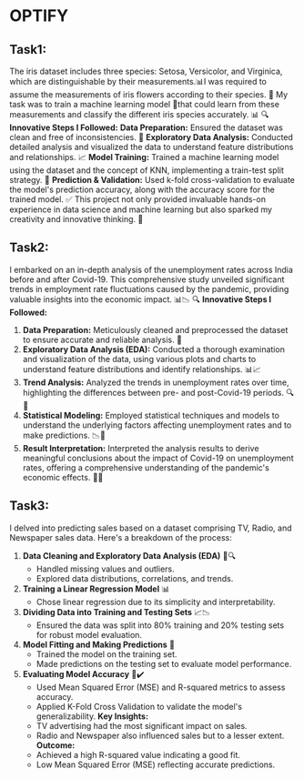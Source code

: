 # OPTIFY

## Task1:
The iris dataset includes three species: Setosa, Versicolor, and Virginica, which are distinguishable by their measurements.📊I was required to assume the measurements of iris flowers according to their species. 🌸 My task was to train a machine learning model 🤖that could learn from these measurements and classify the different iris species accurately. 📊
🔍 **Innovative Steps I Followed:**
**Data Preparation:** Ensured the dataset was clean and free of inconsistencies. 🧹
**Exploratory Data Analysis:** Conducted detailed analysis and visualized the data to understand feature distributions and relationships. 📈
**Model Training:** Trained a machine learning model using the dataset and the concept of KNN, implementing a train-test split strategy. 🤖
**Prediction & Validation:** Used k-fold cross-validation to evaluate the model's prediction accuracy, along with the accuracy score for the trained model. ✅
This project not only provided invaluable hands-on experience in data science and machine learning but also sparked my creativity and innovative thinking. 🌟

## Task2:
I embarked on an in-depth analysis of the unemployment rates across India before and after Covid-19. This comprehensive study unveiled significant trends in employment rate fluctuations caused by the pandemic, providing valuable insights into the economic impact. 📊📉
🔍 **Innovative Steps I Followed:**
1. **Data Preparation:** Meticulously cleaned and preprocessed the dataset to ensure accurate and reliable analysis. 🧹
2. **Exploratory Data Analysis (EDA):** Conducted a thorough examination and visualization of the data, using various plots and charts to understand feature distributions and identify relationships. 📊📈
3. **Trend Analysis:** Analyzed the trends in unemployment rates over time, highlighting the differences between pre- and post-Covid-19 periods. 🔍📅
4. **Statistical Modeling:** Employed statistical techniques and models to understand the underlying factors affecting unemployment rates and to make predictions. 📉📐
5. **Result Interpretation:** Interpreted the analysis results to derive meaningful conclusions about the impact of Covid-19 on unemployment rates, offering a comprehensive understanding of the pandemic's economic effects. 🧠💼

## Task3:
I delved into predicting sales based on a dataset comprising TV, Radio, and Newspaper sales data. Here's a breakdown of the process:
1. **Data Cleaning and Exploratory Data Analysis (EDA)** 🧼🔍
   - Handled missing values and outliers.
   - Explored data distributions, correlations, and trends.
2. **Training a Linear Regression Model** 📊
   - Chose linear regression due to its simplicity and interpretability.
3. **Dividing Data into Training and Testing Sets** 📈📉
   - Ensured the data was split into 80% training and 20% testing sets for robust model evaluation.
4. **Model Fitting and Making Predictions** 📏
   - Trained the model on the training set.
   - Made predictions on the testing set to evaluate model performance.
5. **Evaluating Model Accuracy** 📏✔️
   - Used Mean Squared Error (MSE) and R-squared metrics to assess accuracy.
   - Applied K-Fold Cross Validation to validate the model's generalizability.
**Key Insights:**
   - TV advertising had the most significant impact on sales.
   - Radio and Newspaper also influenced sales but to a lesser extent.
**Outcome:**
   - Achieved a high R-squared value indicating a good fit.
   - Low Mean Squared Error (MSE) reflecting accurate predictions.
